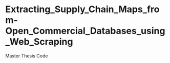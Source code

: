 # Extracting_Supply_Chain_Maps_from-Open_Commercial_Databases_using_Web_Scraping
Master Thesis Code

